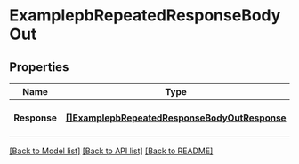 # ExamplepbRepeatedResponseBodyOut

## Properties
Name | Type | Description | Notes
------------ | ------------- | ------------- | -------------
**Response** | [**[]ExamplepbRepeatedResponseBodyOutResponse**](examplepbRepeatedResponseBodyOutResponse.md) |  | [optional] [default to null]

[[Back to Model list]](../README.md#documentation-for-models) [[Back to API list]](../README.md#documentation-for-api-endpoints) [[Back to README]](../README.md)


